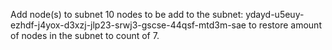 Add node(s) to subnet 10
    nodes to be add to the subnet: ydayd-u5euy-ezhdf-j4yox-d3xzj-jlp23-srwj3-gscse-44qsf-mtd3m-sae
to restore amount of nodes in the subnet to count of 7.
